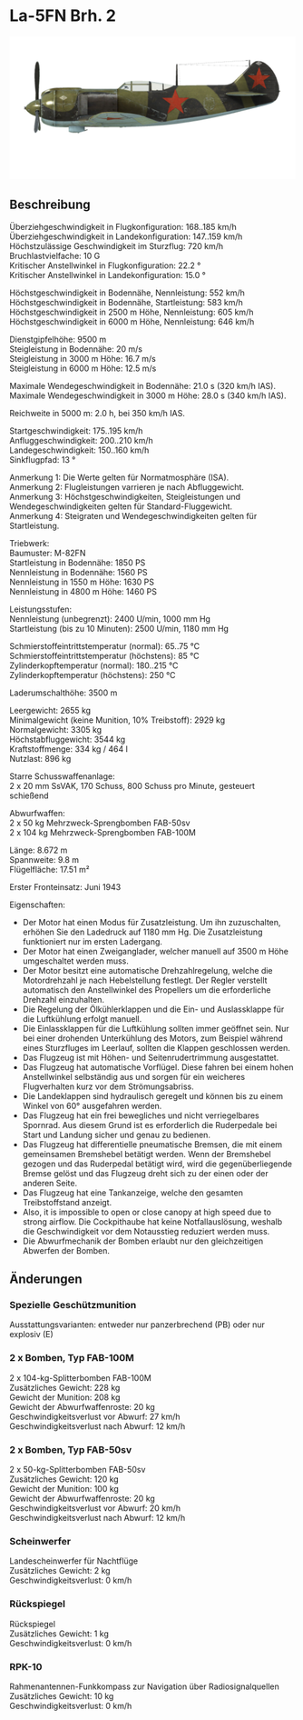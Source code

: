 # La-5FN Brh. 2  
  
![la5fns2](../images/la5fns2.png)  
  
## Beschreibung  
  
Überziehgeschwindigkeit in Flugkonfiguration: 168..185 km/h  
Überziehgeschwindigkeit in Landekonfiguration: 147..159 km/h  
Höchstzulässige Geschwindigkeit im Sturzflug: 720 km/h  
Bruchlastvielfache: 10 G  
Kritischer Anstellwinkel in Flugkonfiguration: 22.2 °  
Kritischer Anstellwinkel in Landekonfiguration: 15.0 °  
  
Höchstgeschwindigkeit in Bodennähe, Nennleistung: 552 km/h  
Höchstgeschwindigkeit in Bodennähe, Startleistung: 583 km/h  
Höchstgeschwindigkeit in 2500 m Höhe, Nennleistung: 605 km/h  
Höchstgeschwindigkeit in 6000 m Höhe, Nennleistung: 646 km/h  
  
Dienstgipfelhöhe: 9500 m  
Steigleistung in Bodennähe: 20 m/s  
Steigleistung in 3000 m Höhe: 16.7 m/s  
Steigleistung in 6000 m Höhe: 12.5 m/s  
  
Maximale Wendegeschwindigkeit in Bodennähe: 21.0 s (320 km/h IAS).  
Maximale Wendegeschwindigkeit in 3000 m Höhe: 28.0 s (340 km/h IAS).  
  
Reichweite in 5000 m: 2.0 h, bei 350 km/h IAS.  
  
Startgeschwindigkeit: 175..195 km/h  
Anfluggeschwindigkeit: 200..210 km/h  
Landegeschwindigkeit: 150..160 km/h  
Sinkflugpfad: 13 °  
  
Anmerkung 1: Die Werte gelten für Normatmosphäre (ISA).  
Anmerkung 2: Flugleistungen varrieren je nach Abfluggewicht.  
Anmerkung 3: Höchstgeschwindigkeiten, Steigleistungen und Wendegeschwindigkeiten gelten für Standard-Fluggewicht.  
Anmerkung 4: Steigraten und Wendegeschwindigkeiten gelten für Startleistung.  
  
Triebwerk:  
Baumuster: M-82FN  
Startleistung in Bodennähe: 1850 PS  
Nennleistung in Bodennähe: 1560 PS  
Nennleistung in 1550 m Höhe: 1630 PS  
Nennleistung in 4800 m Höhe: 1460 PS  
  
Leistungsstufen:  
Nennleistung (unbegrenzt): 2400 U/min, 1000 mm Hg  
Startleistung (bis zu 10 Minuten): 2500 U/min, 1180 mm Hg  
  
Schmierstoffeintrittstemperatur (normal): 65..75 °C  
Schmierstoffeintrittstemperatur (höchstens): 85 °C  
Zylinderkopftemperatur (normal): 180..215 °C  
Zylinderkopftemperatur (höchstens): 250 °C  
  
Laderumschalthöhe: 3500 m  
  
Leergewicht: 2655 kg  
Minimalgewicht (keine Munition, 10% Treibstoff): 2929 kg  
Normalgewicht: 3305 kg  
Höchstabfluggewicht: 3544 kg  
Kraftstoffmenge: 334 kg / 464 l  
Nutzlast: 896 kg  
  
Starre Schusswaffenanlage:  
2 x 20 mm SsVAK, 170 Schuss, 800 Schuss pro Minute, gesteuert schießend  
  
Abwurfwaffen:  
2 x 50 kg Mehrzweck-Sprengbomben FAB-50sv  
2 x 104 kg Mehrzweck-Sprengbomben FAB-100M  
  
Länge: 8.672 m  
Spannweite: 9.8 m  
Flügelfläche: 17.51 m²  
  
Erster Fronteinsatz: Juni 1943  
  
Eigenschaften:  
- Der Motor hat einen Modus für Zusatzleistung. Um ihn zuzuschalten, erhöhen Sie den Ladedruck auf 1180 mm Hg. Die Zusatzleistung funktioniert nur im ersten Ladergang.  
- Der Motor hat einen Zweiganglader, welcher manuell auf 3500 m Höhe umgeschaltet werden muss.  
- Der Motor besitzt eine automatische Drehzahlregelung, welche die Motordrehzahl je nach Hebelstellung festlegt. Der Regler verstellt automatisch den Anstellwinkel des Propellers um die erforderliche Drehzahl einzuhalten.  
- Die Regelung der Ölkühlerklappen und die Ein- und Auslassklappe für die Luftkühlung erfolgt manuell.  
- Die Einlassklappen für die Luftkühlung sollten immer geöffnet sein. Nur bei einer drohenden Unterkühlung des Motors, zum Beispiel während eines Sturzfluges im Leerlauf, sollten die Klappen geschlossen werden.  
- Das Flugzeug ist mit Höhen- und Seitenrudertrimmung ausgestattet.  
- Das Flugzeug hat automatische Vorflügel. Diese fahren bei einem hohen Anstellwinkel selbständig aus und sorgen für ein weicheres Flugverhalten kurz vor dem Strömungsabriss.  
- Die Landeklappen sind hydraulisch geregelt und können bis zu einem Winkel von 60° ausgefahren werden.  
- Das Flugzeug hat ein frei bewegliches und nicht verriegelbares Spornrad. Aus diesem Grund ist es erforderlich die Ruderpedale bei Start und Landung sicher und genau zu bedienen.  
- Das Flugzeug hat differentielle pneumatische Bremsen, die mit einem gemeinsamen Bremshebel betätigt werden. Wenn der Bremshebel gezogen und das Ruderpedal betätigt wird, wird die gegenüberliegende Bremse gelöst und das Flugzeug dreht sich zu der einen oder der anderen Seite.  
- Das Flugzeug hat eine Tankanzeige, welche den gesamten Treibstoffstand anzeigt.  
- Also, it is impossible to open or close canopy at high speed due to strong airflow. Die Cockpithaube hat keine Notfallauslösung, weshalb die Geschwindigkeit vor dem Notausstieg reduziert werden muss.  
- Die Abwurfmechanik der Bomben erlaubt nur den gleichzeitigen Abwerfen der Bomben.  
  
## Änderungen  
  
  
  
### Spezielle Geschützmunition  
  
Ausstattungsvarianten: entweder nur panzerbrechend (PB) oder nur explosiv (E)  ﻿
  
  
### 2 x Bomben, Typ FAB-100M  
  
2 x 104-kg-Splitterbomben FAB-100M  
Zusätzliches Gewicht: 228 kg  
Gewicht der Munition: 208 kg  
Gewicht der Abwurfwaffenroste: 20 kg  
Geschwindigkeitsverlust vor Abwurf: 27 km/h  
Geschwindigkeitsverlust nach Abwurf: 12 km/h  ﻿
  
  
### 2 x Bomben, Typ FAB-50sv  
  
2 x 50-kg-Splitterbomben FAB-50sv  
Zusätzliches Gewicht: 120 kg  
Gewicht der Munition: 100 kg  
Gewicht der Abwurfwaffenroste: 20 kg  
Geschwindigkeitsverlust vor Abwurf: 20 km/h  
Geschwindigkeitsverlust nach Abwurf: 12 km/h  ﻿
  
### Scheinwerfer  
  
Landescheinwerfer für Nachtflüge  
Zusätzliches Gewicht: 2 kg  
Geschwindigkeitsverlust: 0 km/h  ﻿
  
### Rückspiegel  
  
Rückspiegel  
Zusätzliches Gewicht: 1 kg  
Geschwindigkeitsverlust: 0 km/h  ﻿
  
  
### RPK-10  
  
Rahmenantennen-Funkkompass zur Navigation über Radiosignalquellen  
Zusätzliches Gewicht: 10 kg  
Geschwindigkeitsverlust: 0 km/h  